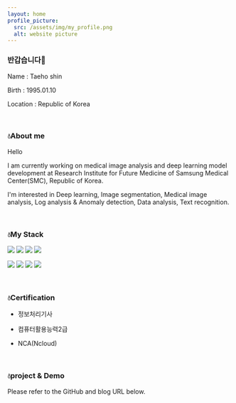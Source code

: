 ```yaml
---
layout: home
profile_picture:
  src: /assets/img/my_profile.png
  alt: website picture
---
```


### 반갑습니다👀

Name : Taeho shin

Birth : 1995.01.10

Location : Republic of Korea

&nbsp;
&nbsp;
&nbsp;

### 💧About me
Hello

I am currently working on medical image analysis and deep learning model development at Research Institute for Future Medicine of Samsung Medical Center(SMC), Republic of Korea.

I'm interested in Deep learning, Image segmentation, Medical image analysis, Log analysis & Anomaly detection, Data analysis, Text recognition.

&nbsp;
&nbsp;
&nbsp;

### 💧My Stack

<img src="https://img.shields.io/badge/Python-3766AB?style=flat-square&logo=Python&logoColor=white"/> <img src="https://img.shields.io/badge/TensorFlow-FF6F00?style=flat-square&logo=TensorFlow&logoColor=white"/> <img src="https://img.shields.io/badge/Pandas-150458?style=flat-square&logo=Pandas&logoColor=white"/> <img src="https://img.shields.io/badge/PyTorch-EE4C2C?style=flat-square&logo=PyTorch&logoColor=white"/>

<img src="https://img.shields.io/badge/OpenCV-5C3EE8?&style=flat-square&logo=OpenCV&logoColor=white"/> <img src="https://img.shields.io/badge/Ncloud-03C75A?&style=flat-square&logo=Naver&logoColor=white"/> <img src="https://img.shields.io/badge/C%2B%2B-00599C?&style=flat-square&logo=Cplusplus&logoColor=white"/> <img src="https://img.shields.io/badge/JavaScript-F7DF1E?&style=flat-square&logo=JavaScript&logoColor=white"/> 

&nbsp;
&nbsp;
&nbsp;

### 💧Certification

- 정보처리기사

- 컴퓨터활용능력2급

- NCA(Ncloud)

&nbsp;
&nbsp;
&nbsp;

### 💧project & Demo

Please refer to the GitHub and blog URL below.
